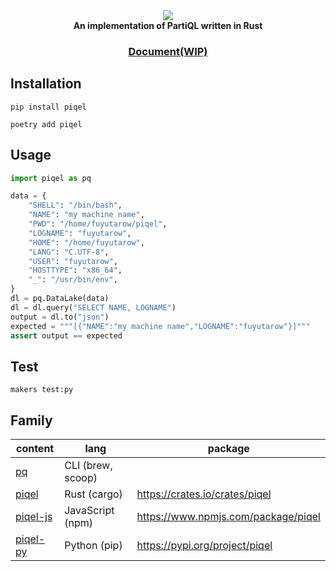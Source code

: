 <div align="center">
  <div>
    <img src="https://raw.githubusercontent.com/fuyutarow/piqel/alpha/docs/static/img/label.png"></img>
  </div>
  <strong>An implementation of PartiQL written in Rust</strong>

  <h3>
    <a href="https://partiql.vercel.app">Document(WIP)</a>
  </h3>
</div>

## Installation
```sh:$
pip install piqel
```
```sh:$
poetry add piqel
```

## Usage
```py:test_piqel.py
import piqel as pq

data = {
    "SHELL": "/bin/bash",
    "NAME": "my machine name",
    "PWD": "/home/fuyutarow/piqel",
    "LOGNAME": "fuyutarow",
    "HOME": "/home/fuyutarow",
    "LANG": "C.UTF-8",
    "USER": "fuyutarow",
    "HOSTTYPE": "x86_64",
    "_": "/usr/bin/env",
}
dl = pq.DataLake(data)
dl = dl.query("SELECT NAME, LOGNAME")
output = dl.to("json")
expected = """[{"NAME":"my machine name","LOGNAME":"fuyutarow"}]"""
assert output == expected
```

## Test

```sh:$
makers test:py
```


## Family

| content | lang | package |
| --- | --- | --- |
| [pq](https://github.com/fuyutarow/piqel/blob/alpha/src/bin/pq.rs) | CLI (brew, scoop) | |
| [piqel](https://github.com/fuyutarow/piqel) | Rust (cargo) | https://crates.io/crates/piqel |
| [piqel-js](https://github.com/fuyutarow/piqel/tree/alpha/piqel-js) | JavaScript (npm) | https://www.npmjs.com/package/piqel |
| [piqel-py](https://github.com/fuyutarow/piqel/tree/alpha/piqel-py) | Python (pip) | https://pypi.org/project/piqel |

